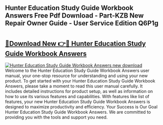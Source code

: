 ## Hunter Education Study Guide Workbook Answers Free Pdf Download - Part-KZB New Repair Owner Guide - User Service Edition Q6P1g

# <h2><a href="http://bc65772.oget.top/?id=Hunter+Education+Study+Guide+Workbook+Answers">🔗Download New 👉🔴 Hunter Education Study Guide Workbook Answers</a></h2>

[![Hunter Education Study Guide Workbook Answers new download](https://i.imgur.com/5g1atiW.png)](http://bc65772.oget.top/?id=Hunter+Education+Study+Guide+Workbook+Answers)
Welcome to the Hunter Education Study Guide Workbook Answers user manual, your one-stop resource for understanding and using your new product. To get started with your Hunter Education Study Guide Workbook Answers, please take a moment to read this user manual carefully. It includes detailed instructions for product setup, as well as information on how to use its various features and capabilities. With features like list of features, your new Hunter Education Study Guide Workbook Answers is designed to maximize productivity and efficiency. Your Success is Our Goal Hunter Education Study Guide Workbook Answers. We are committed to providing you with the tools and support you need.
